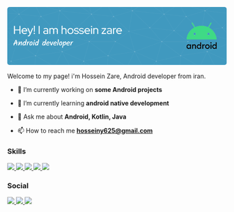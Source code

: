 ![Header](https://github.com/hosseinzare1/hosseinzare1/blob/master/header.png)

Welcome to my page! 
i'm Hossein Zare, Android developer from iran.

- 🔭 I’m currently working on **some Android projects**

- 🌱 I’m currently learning **android native development**

- 💬 Ask me about **Android, Kotlin, Java**

- 📫 How to reach me **hosseiny625@gmail.com**

                  
<h3 align="left">Skills</h1>
<p align="left">
  <a href="https://developer.android.com/studio">
    <img src="https://skillicons.dev/icons?i=androidstudio" />
  </a>
  <a href="https://kotlinlang.org/">
    <img src="https://skillicons.dev/icons?i=kotlin" />
  </a>
   <a href="https://java.com/">
    <img src="https://skillicons.dev/icons?i=java" />
  </a>
   </a>
   <a href="https://flutter.dev/">
    <img src="https://skillicons.dev/icons?i=flutter" />
  </a>
   <a href="https://github.com/hosseinzare1">
    <img src="https://skillicons.dev/icons?i=git" />
  </a>
</p>


<h3 align="left">Social</h1>             
<p align="left">
  <a href="https://www.instagram.com/hosseinzari/">
    <img src="https://skillicons.dev/icons?i=instagram" />
  </a>
  <a href="https://www.linkedin.com/in/hosseinzarebarenji">
    <img src="https://skillicons.dev/icons?i=linkedin" />
  </a>
   <a href="https://twitter.com/hosseinzari">
    <img src="https://skillicons.dev/icons?i=twitter" />
  </a>
</p>       
